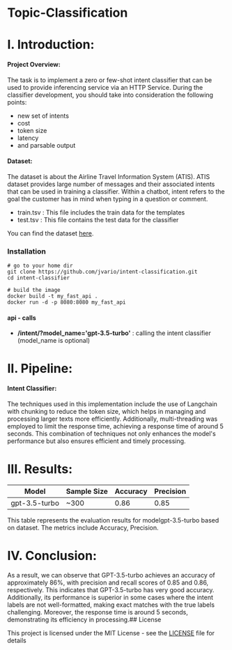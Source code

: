 # Topic-Classification

# I.  Introduction:

#### Project Overview:
The task is to implement a zero or few-shot intent classifier that can be used to provide inferencing service via an HTTP Service. During the classifier development, you should take into consideration the following points: 

  - new set of intents 
  - cost 
  - token size
  - latency
  - and parsable output

#### Dataset:
The dataset is about the Airline Travel Information System (ATIS). ATIS dataset provides large number of messages and their associated intents that can be used in training a classifier. Within a chatbot, intent refers to the goal the customer has in mind when typing in a question or comment. 
- train.tsv : This file includes the train data for the templates
- test.tsv : This file contains the test data for the classifier

You can find the dataset [here](https://www.kaggle.com/datasets/hassanamin/atis-airlinetravelinformationsystem/data).


### Installation


    # go to your home dir
    git clone https://github.com/jvario/intent-classification.git
    cd intent-classifier

    # build the image
    docker build -t my_fast_api .
    docker run -d -p 8080:8080 my_fast_api

  #### api - calls
 - **/intent/?model_name='gpt-3.5-turbo'** :  calling the intent classifier (model_name is optional)
# II.  Pipeline:

#### Intent Classifier:
The techniques used in this implementation include the use of Langchain with chunking to reduce the token size, which helps in managing and processing larger texts more efficiently. Additionally, multi-threading was employed to limit the response time, achieving a response time of around 5 seconds. This combination of techniques not only enhances the model's performance but also ensures efficient and timely processing.

# III.  Results:

| Model         | Sample Size | Accuracy | Precision |
|---------------|-------------|----------|-----------|
| gpt-3.5-turbo | ~300        | 0.86     | 0.85      |


This table represents the evaluation results for modelgpt-3.5-turbo based on dataset. The metrics include Accuracy, Precision.

# IV. Conclusion:
As a result, we can observe that GPT-3.5-turbo achieves an accuracy of approximately 86%, with precision and recall scores of 0.85 and 0.86, respectively. This indicates that GPT-3.5-turbo has very good accuracy. Additionally, its performance is superior in some cases where the intent labels are not well-formatted, making exact matches with the true labels challenging. Moreover, the response time is around 5 seconds, demonstrating its efficiency in processing.## License

This project is licensed under the MIT License - see the [LICENSE](LICENSE) file for details
